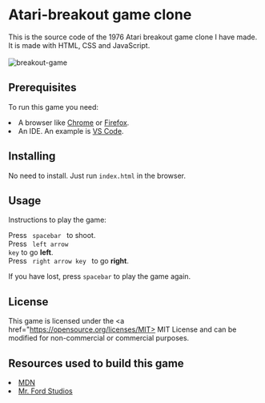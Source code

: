 # Atari-breakout game clone

This is the source code of the 1976 Atari breakout game clone I have made. It is made with HTML, CSS and JavaScript.<br>
<br>
![breakout-game](https://user-images.githubusercontent.com/18035227/52537162-a2ed8c80-2d63-11e9-8e8e-550011343b8f.jpg)

## Prerequisites

To run this game you need:
<li> A browser like <a href="https://www.google.com/chrome/">Chrome</a> or <a href="https://www.mozilla.org/en-US/firefox/new/">Firefox</a>. </li>
<li> An IDE. An example is <a href="https://code.visualstudio.com/">VS Code</a>. </li>

## Installing

No need to install. Just run <code>index.html</code> in the browser.

## Usage

Instructions to play the game:

Press <code> spacebar </code> to shoot.<br>
Press <code> left arrow key</code> to go <b>left</b>.<br>
Press <code> right arrow key </code> to go <b>right</b>.

If you have lost, press <code>spacebar</code> to play the game again. 

## License

This game is licensed under the <a href="https://opensource.org/licenses/MIT> MIT License </a> and can be modified for non-commercial or commercial purposes.

## Resources used to build this game
<li><a href="https://developer.mozilla.org/en-US/">MDN</a> </li>
<li><a href="https://www.youtube.com/channel/UCYGcMtRTLWQHgLq4V3bP3sA">Mr. Ford Studios</a> </li>
